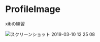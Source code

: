 # ProfileImage
xibの練習

![スクリーンショット 2019-03-10 12 25 08](https://user-images.githubusercontent.com/38667604/54080277-968f2c00-432f-11e9-94db-1b5be8279526.png)
